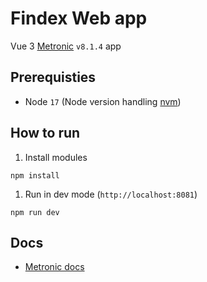 # Findex Web app
Vue 3 [Metronic](https://keenthemes.com/metronic/) `v8.1.4` app

## Prerequisties
 - Node `17` (Node version handling [nvm](https://github.com/nvm-sh/nvm#installing-and-updating))

## How to run
1. Install modules
```
npm install
```
1. Run in dev mode (`http://localhost:8081`)
```
npm run dev
```

## Docs
 - [Metronic docs](https://preview.keenthemes.com/metronic8/demo1/documentation/getting-started.html)
